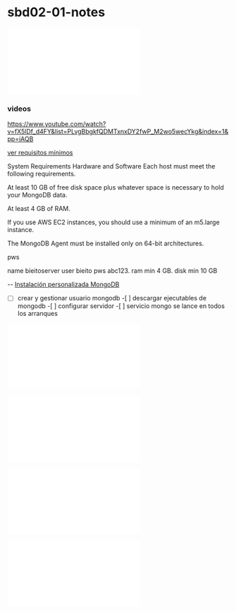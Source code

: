 <!-- cSpell:ignore netplan,bieitoserver,tunombreserver,autoarrancarlos
-->

# sbd02-01-notes

![sbd02-01-link](sbd02-01-link.md)

### videos

<https://www.youtube.com/watch?v=fX5lDf_d4FY&list=PLvgBbgkfQDMTxnxDY2fwP_M2wo5wecYkg&index=1&pp=iAQB>

[ver requisitos mínimos](https://www.mongodb.com/docs/cloud-manager/tutorial/provisioning-prep/#:~:text=System%20Requirements,-Hardware%20and%20Software&text=Each%20host%20must%20meet%20the,least%204%20GB%20of%20RAM.)

System Requirements
Hardware and Software
Each host must meet the following requirements.

At least 10 GB of free disk space plus whatever space is necessary to hold your MongoDB data.

At least 4 GB of RAM.

If you use AWS EC2 instances, you should use a minimum of an m5.large instance.

The MongoDB Agent must be installed only on 64-bit architectures.

pws

name bieitoserver
user bieito
pws abc123.
ram min 4 GB.
disk min 10 GB

--
[Instalación personalizada MongoDB](https://youtu.be/iZj7sT2QxZ8?si=0cVKsA8l1GFsybRH)

-[ ] crear y gestionar usuario mongodb -[ ] descargar ejecutables de mongodb -[ ] configurar servidor -[ ] servicio mongo se lance en todos los arranques

![mongodb-index](mongodb-index.md)

![mongod-install](mongod-install.md)

![mongodb-configure](mongodb-configure.md)

![mongodb-client](mongodb-client.md)
